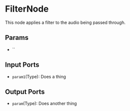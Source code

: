 # FilterNode

This node applies a filter to the audio being passed through.

## Params

- ``

## Input Ports

- `param1`(Type): Does a thing

## Output Ports

- `param`(Type): Does another thing
